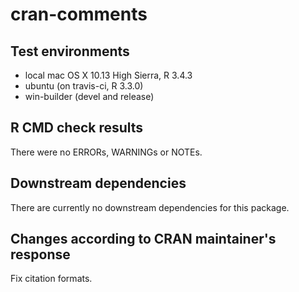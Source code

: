 cran-comments
================

Test environments
-----------------

-   local mac OS X 10.13 High Sierra, R 3.4.3
-   ubuntu (on travis-ci, R 3.3.0)
-   win-builder (devel and release)

R CMD check results
-------------------

There were no ERRORs, WARNINGs or NOTEs.

Downstream dependencies
-----------------------

There are currently no downstream dependencies for this package.

Changes according to CRAN maintainer's response
-----------------------------------------------

Fix citation formats.
